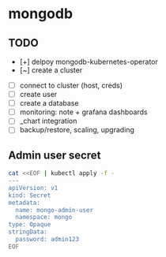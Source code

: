 # mongodb

## TODO

- [+] delpoy mongodb-kubernetes-operator
- [~] create a cluster
- [ ] connect to cluster (host, creds)
- [ ] create user
- [ ] create a database
- [ ] monitoring: note + grafana dashboards
- [ ] _chart integration
- [ ] backup/restore, scaling, upgrading

## Admin user secret

```bash
cat <<EOF | kubectl apply -f -
---
apiVersion: v1
kind: Secret
metadata:
  name: mongo-admin-user
  namespace: mongo
type: Opaque
stringData:
  password: admin123
EOF
```
